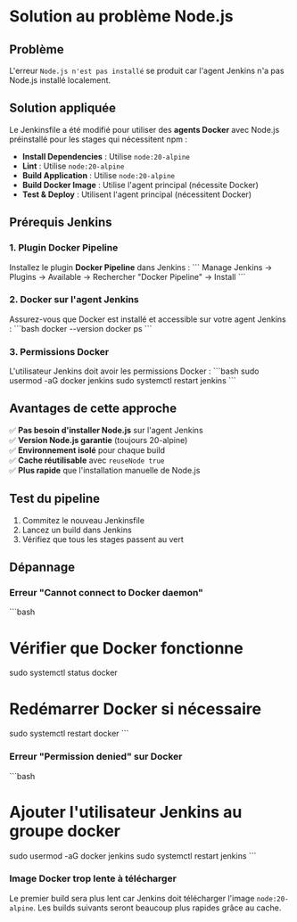 # Solution au problème Node.js

## Problème
L'erreur `Node.js n'est pas installé` se produit car l'agent Jenkins n'a pas Node.js installé localement.

## Solution appliquée
Le Jenkinsfile a été modifié pour utiliser des **agents Docker** avec Node.js préinstallé pour les stages qui nécessitent npm :

- **Install Dependencies** : Utilise `node:20-alpine`
- **Lint** : Utilise `node:20-alpine`
- **Build Application** : Utilise `node:20-alpine`
- **Build Docker Image** : Utilise l'agent principal (nécessite Docker)
- **Test & Deploy** : Utilisent l'agent principal (nécessitent Docker)

## Prérequis Jenkins

### 1. Plugin Docker Pipeline
Installez le plugin **Docker Pipeline** dans Jenkins :
\`\`\`
Manage Jenkins → Plugins → Available → Rechercher "Docker Pipeline" → Install
\`\`\`

### 2. Docker sur l'agent Jenkins
Assurez-vous que Docker est installé et accessible sur votre agent Jenkins :
\`\`\`bash
docker --version
docker ps
\`\`\`

### 3. Permissions Docker
L'utilisateur Jenkins doit avoir les permissions Docker :
\`\`\`bash
sudo usermod -aG docker jenkins
sudo systemctl restart jenkins
\`\`\`

## Avantages de cette approche

✅ **Pas besoin d'installer Node.js** sur l'agent Jenkins  
✅ **Version Node.js garantie** (toujours 20-alpine)  
✅ **Environnement isolé** pour chaque build  
✅ **Cache réutilisable** avec `reuseNode true`  
✅ **Plus rapide** que l'installation manuelle de Node.js

## Test du pipeline

1. Commitez le nouveau Jenkinsfile
2. Lancez un build dans Jenkins
3. Vérifiez que tous les stages passent au vert

## Dépannage

### Erreur "Cannot connect to Docker daemon"
\`\`\`bash
# Vérifier que Docker fonctionne
sudo systemctl status docker

# Redémarrer Docker si nécessaire
sudo systemctl restart docker
\`\`\`

### Erreur "Permission denied" sur Docker
\`\`\`bash
# Ajouter l'utilisateur Jenkins au groupe docker
sudo usermod -aG docker jenkins
sudo systemctl restart jenkins
\`\`\`

### Image Docker trop lente à télécharger
Le premier build sera plus lent car Jenkins doit télécharger l'image `node:20-alpine`. Les builds suivants seront beaucoup plus rapides grâce au cache.
